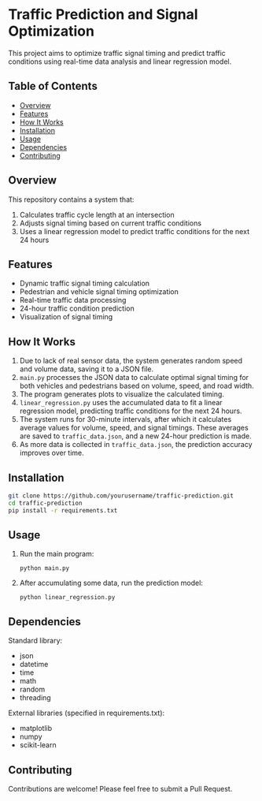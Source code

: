 # Traffic Prediction and Signal Optimization

This project aims to optimize traffic signal timing and predict traffic conditions using real-time data analysis and linear regression model.

## Table of Contents

- [Overview](#overview)
- [Features](#features)
- [How It Works](#how-it-works)
- [Installation](#installation)
- [Usage](#usage)
- [Dependencies](#dependencies)
- [Contributing](#contributing)

## Overview

This repository contains a system that:

1. Calculates traffic cycle length at an intersection
2. Adjusts signal timing based on current traffic conditions
3. Uses a linear regression model to predict traffic conditions for the next 24 hours

## Features

- Dynamic traffic signal timing calculation
- Pedestrian and vehicle signal timing optimization
- Real-time traffic data processing
- 24-hour traffic condition prediction
- Visualization of signal timing

## How It Works

1. Due to lack of real sensor data, the system generates random speed and volume data, saving it to a JSON file.
2. `main.py` processes the JSON data to calculate optimal signal timing for both vehicles and pedestrians based on volume, speed, and road width.
3. The program generates plots to visualize the calculated timing.
4. `linear_regression.py` uses the accumulated data to fit a linear regression model, predicting traffic conditions for the next 24 hours.
5. The system runs for 30-minute intervals, after which it calculates average values for volume, speed, and signal timings. These averages are saved to `traffic_data.json`, and a new 24-hour prediction is made.
6. As more data is collected in `traffic_data.json`, the prediction accuracy improves over time.

## Installation

```bash
git clone https://github.com/yourusername/traffic-prediction.git
cd traffic-prediction
pip install -r requirements.txt
```

## Usage

1. Run the main program:

   ```
   python main.py
   ```

2. After accumulating some data, run the prediction model:
   ```
   python linear_regression.py
   ```

## Dependencies

Standard library:

- json
- datetime
- time
- math
- random
- threading

External libraries (specified in requirements.txt):

- matplotlib
- numpy
- scikit-learn

## Contributing

Contributions are welcome! Please feel free to submit a Pull Request.
